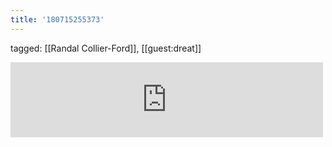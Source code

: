 ```yaml
---
title: '180715255373'
---
```

tagged: [[Randal Collier-Ford]], [[guest:dreat]]
<iframe allowtransparency="true" class="bandcamp_audio_player" frameborder="0" height="120" src="https://bandcamp.com/EmbeddedPlayer/size=medium/bgcol=ffffff/linkcol=0687f5/notracklist=true/transparent=true/album=810406102/" width="500"></iframe>